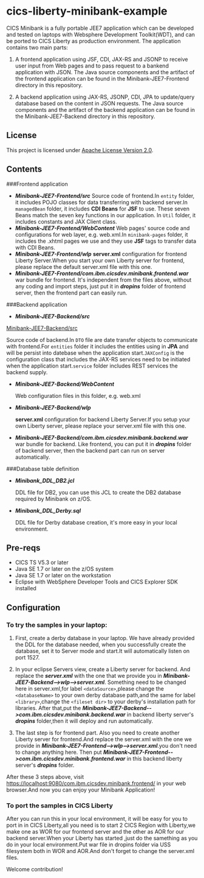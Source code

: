 # cics-liberty-minibank-example

CICS Minibank is a fully portable JEE7 application which can be developed and tested on laptops with Websphere Development Toolkit(WDT), and
can be ported to CICS Liberty as production environment. The application contains two main parts:

1. A frontend application using JSF, CDI, JAX-RS and JSONP to receive user input from Web pages and to pass request to a bankend application with JSON. 
The Java source components and the artifact of the frontend application can be found in the Minibank-JEE7-Frontend directory in this repository.

1. A backend application using JAX-RS, JSONP, CDI, JPA to update/query database based on the content in JSON requests. 
The Java source components and the artifact of the backend application can be found in the Minibank-JEE7-Backend directory in this repository.


## License
This project is licensed under [Apache License Version 2.0](LICENSE).   

## Contents

###Frontend application
- ***Minibank-JEE7-Frontend/src***
	Source code of frontend.In `entity`  folder, it includes POJO classes for data transferring with backend server.In `managedBean` folder, it includes **CDI Beans** for **JSF** to use. These seven Beans match the  seven key functions in our application. In `Util` folder, it includes constants and JAX Client class.
- ***Minibank-JEE7-Frontend/WebContent***
	Web pages' source code and configurations for web layer, e.g. web.xml.In `minibank-pages` folder, it includes the .xhtml pages we use and they use **JSF** tags to transfer data with CDI Beans.
- ***Minibank-JEE7-Frontend/wlp***
	**server.xml** configuration for frontend Liberty Server.When you start your own Liberty server for frontend, please replace the default server.xml file with this one.
- ***Minibank-JEE7-Frontend/com.ibm.cicsdev.minibank.frontend.war***
	war bundle for frontend. It's independent from the files above, without any coding and import steps, just put it in ***dropins*** folder of frontend server, then the frontend part can easily run.


###Backend application
- ***Minibank-JEE7-Backend/src*** 

[Minibank-JEE7-Backend/src](Minibank-JEE7-Backend/src)

Source code of backend.In `DTO` file are date transfer objects to communicate with frontend.For `entities` folder it includes the entities using in **JPA** and will be persist into datebase when the application start.`JAXConfig` is the configuration class that includes the JAX-RS services need to be initiated when the application start.`service` folder includes REST services the backend supply.
- ***Minibank-JEE7-Backend/WebContent***

	Web configuration files in this folder, e.g. web.xml
- ***Minibank-JEE7-Backend/wlp***

	**server.xml** configuration for backend Liberty Server.If you setup your own Liberty server, please replace your server.xml file with this one.
- ***Minibank-JEE7-Backend/com.ibm.cicsdev.minibank.backend.war***
	war bundle for backend. Like frontend, you can put it in ***dropins*** folder of backend server, then the backend part can run on server automatically.
	
###Database table definition
- ***Minibank_DDL_DB2.jcl***

	DDL file for DB2, you can use this JCL to create the DB2 database required by Minibank on z/OS.
- ***Minibank_DDL_Derby.sql***

	DDL file for Derby database creation, it's more easy in your local environment.

## Pre-reqs

* CICS TS V5.3 or later
* Java SE 1.7 or later on the z/OS system
* Java SE 1.7 or later on the workstation
* Eclipse with WebSphere Developer Tools and CICS Explorer SDK installed


## Configuration


### To try the samples in your laptop:
1. First, create a derby database in your laptop. We have already provided the DDL for the database needed, when you successfully create the database, set it to Server mode and start.It will automatically listen on port 1527. 

1. In your eclipse Servers view, create a Liberty server for backend. And replace the ***server.xml*** with the one that we provide you in ***Minibank-JEE7-Backend-->wlp-->server.xml***.
	Something need to be changed here in server.xml,for label `<dataSource>`,please change the `<databaseName>` to your own derby database path,and the same for label `<library>`,change the `<fileset dir>` to your derby's installation path for libraries.
	After that,put the ***Minibank-JEE7-Backend-->com.ibm.cicsdev.minibank.backend.war*** in backend liberty server's ***dropins*** folder,then it will deploy and run automatically.
1. The last step is for frontend part. Also you need to create another Liberty server for frontend.And replace the server.xml with the one we provide in ***Minibank-JEE7-Frontend-->wlp-->server.xml***.you don't need to change anything here.
	Then put ***Minibank-JEE7-Frontend-->com.ibm.cicsdev.minibank.frontend.war*** in this backend liberty server's ***dropins*** folder.
	
After these 3 steps above, visit <https://localhost:9080/com.ibm.cicsdev.minibank.frontend/> in your web browser.And now you can enjoy your Minibank Application!
	

### To port the samples in CICS Liberty
After you can run this in your local environment, it will be easy for you to port in in CICS Liberty,all you need is to start 2 CICS Region with Liberty,we make one as WOR for our frontend server and the other as AOR for our backend server.When your Liberty has started ,just do the samething as you do in your local environment.Put war file in dropins folder via USS filesystem both in WOR and AOR.And don't forget to change the server.xml files.

Welcome contribution!

